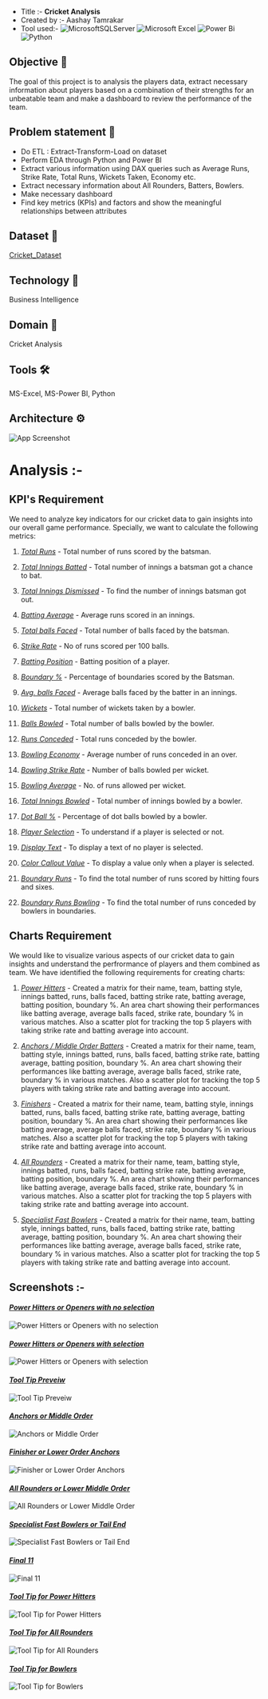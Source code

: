 * Title :-        **Cricket Analysis**
* Created by :-   Aashay Tamrakar
* Tool used:-     ![MicrosoftSQLServer](https://img.shields.io/badge/Microsoft%20SQL%20Server-CC2927?style=for-the-badge&logo=microsoft%20sql%20server&logoColor=white) ![Microsoft Excel](https://img.shields.io/badge/Microsoft_Excel-217346?style=for-the-badge&logo=microsoft-excel&logoColor=white) ![Power Bi](https://img.shields.io/badge/power_bi-F2C811?style=for-the-badge&logo=powerbi&logoColor=black) ![Python](https://img.shields.io/badge/python-3670A0?style=for-the-badge&logo=python&logoColor=ffdd54)
  
## Objective 🎯
The goal of this project is to analysis the players data, extract necessary information about players based on a combination of their strengths for an unbeatable team and make a dashboard to review the performance of the team.

## Problem statement 📜
- Do ETL : Extract-Transform-Load on dataset
- Perform EDA through Python and Power BI
- Extract various information using DAX queries such as Average Runs, Strike Rate, Total Runs, Wickets Taken, Economy etc.
- Extract necessary information about All Rounders, Batters, Bowlers.
- Make necessary dashboard
- Find key metrics (KPIs) and factors and show the meaningful relationships between attributes

## Dataset 📀
[Cricket_Dataset](https://github.com/Aashay30/Cricket_Analysis/tree/main/Dataset)

## Technology 🤖
Business Intelligence

## Domain 🛒
Cricket Analysis

## Tools 🛠
MS-Excel, MS-Power BI, Python

## Architecture ⚙
![App Screenshot](https://user-images.githubusercontent.com/69301816/188277362-3fe42c14-97a2-437e-bb96-4d0c812d0136.JPG)

# Analysis :- 

## KPI's Requirement

We need to analyze key indicators for our cricket data to gain insights into our overall game performance. Specially, we want to calculate the following metrics:

1. <ins>*Total Runs*</ins> - Total number of runs scored by the batsman.

2. <ins>*Total Innings Batted*</ins> - Total number of innings a batsman got a chance to bat.

3. <ins>*Total Innings Dismissed*</ins> - To find the number of innings batsman got out.

4. <ins>*Batting Average*</ins> - Average runs scored in an innings.

5. <ins>*Total balls Faced*</ins> - Total number of balls faced by the batsman.

6. <ins>*Strike Rate*</ins> - No of runs scored per 100 balls.

7. <ins>*Batting Position*</ins> - Batting position of a player.

8. <ins>*Boundary %*</ins> - Percentage of boundaries scored by the Batsman.

9. <ins>*Avg. balls Faced*</ins> - Average balls faced by the batter in an innings.

10. <ins>*Wickets*</ins> - Total number of wickets taken by a bowler.

11. <ins>*Balls Bowled*</ins> - Total number of balls bowled by the bowler.

12. <ins>*Runs Conceded*</ins> - Total runs conceded by the bowler.

13. <ins>*Bowling Economy*</ins> - Average number of runs conceded in an over.

14. <ins>*Bowling Strike Rate*</ins> - Number of balls bowled per wicket.

15. <ins>*Bowling Average*</ins> - No. of runs allowed per wicket.

16. <ins>*Total Innings Bowled*</ins> - Total number of innings bowled by a bowler.

17. <ins>*Dot Ball %*</ins> - Percentage of dot balls bowled by a bowler.

18. <ins>*Player Selection*</ins> - To understand if a player is selected or not.

19. <ins>*Display Text*</ins> - To display a text of no player is selected.

20. <ins>*Color Callout Value*</ins> - To display a value only when a player is selected.

21. <ins>*Boundary Runs*</ins> - To find the total number of runs scored by hitting fours and sixes.

22. <ins>*Boundary Runs Bowling*</ins> - To find the total number of runs conceded by bowlers in boundaries.

## Charts Requirement

We would like to visualize various aspects of our cricket data to gain insights and understand the perfrormance of players and them combined as team. We have identified the following requirements for creating charts:

1. <ins>*Power Hitters*</ins> - Created a matrix for their name, team, batting style, innings batted, runs, balls faced, batting strike rate, batting average, batting position, boundary %. An area chart showing their performances like batting average, average balls faced, strike rate, boundary % in various matches. Also a scatter plot for tracking the top 5 players with taking strike rate and batting average into account.

2. <ins>*Anchors / Middle Order Batters*</ins> - Created a matrix for their name, team, batting style, innings batted, runs, balls faced, batting strike rate, batting average, batting position, boundary %. An area chart showing their performances like batting average, average balls faced, strike rate, boundary % in various matches. Also a scatter plot for tracking the top 5 players with taking strike rate and batting average into account.

3. <ins>*Finishers*</ins> - Created a matrix for their name, team, batting style, innings batted, runs, balls faced, batting strike rate, batting average, batting position, boundary %. An area chart showing their performances like batting average, average balls faced, strike rate, boundary % in various matches. Also a scatter plot for tracking the top 5 players with taking strike rate and batting average into account.

4. <ins>*All Rounders*</ins> - Created a matrix for their name, team, batting style, innings batted, runs, balls faced, batting strike rate, batting average, batting position, boundary %. An area chart showing their performances like batting average, average balls faced, strike rate, boundary % in various matches. Also a scatter plot for tracking the top 5 players with taking strike rate and batting average into account.

5. <ins>*Specialist Fast Bowlers*</ins> - Created a matrix for their name, team, batting style, innings batted, runs, balls faced, batting strike rate, batting average, batting position, boundary %. An area chart showing their performances like batting average, average balls faced, strike rate, boundary % in various matches. Also a scatter plot for tracking the top 5 players with taking strike rate and batting average into account.

## Screenshots :-

#### <ins>*Power Hitters or Openers with no selection*</ins>

![Power Hitters or Openers with no selection](https://github.com/Aashay30/Cricket_Analysis/blob/main/Power%20Hitters%20or%20Openers%20with%20no%20selection.png)

#### <ins>*Power Hitters or Openers with selection*</ins>

![Power Hitters or Openers with selection](https://github.com/Aashay30/Cricket_Analysis/blob/main/Power%20Hitters%20or%20Openers%20with%20selection.png)

#### <ins>*Tool Tip Preveiw*</ins>

![Tool Tip Preveiw](https://github.com/Aashay30/Cricket_Analysis/blob/main/Tool%20Tip%20preveiw.png)

#### <ins>*Anchors or Middle Order*</ins>

![Anchors or Middle Order](https://github.com/Aashay30/Cricket_Analysis/blob/main/Anchors%20or%20Middle%20Order.png)

#### <ins>*Finisher or Lower Order Anchors*</ins>

![Finisher or Lower Order Anchors](https://github.com/Aashay30/Cricket_Analysis/blob/main/Finisher%20or%20Lower%20Order%20Anchor.png)

#### <ins>*All Rounders or Lower Middle Order*</ins>

![All Rounders or Lower Middle Order](https://github.com/Aashay30/Cricket_Analysis/blob/main/All%20Rounder%20or%20Lower%20Middle%20Order.png)

#### <ins>*Specialist Fast Bowlers or Tail End*</ins>

![Specialist Fast Bowlers or Tail End](https://github.com/Aashay30/Cricket_Analysis/blob/main/Specialist%20Fast%20Bowlers%20or%20Tail%20End.png)

#### <ins>*Final 11*</ins>

![Final 11](https://github.com/Aashay30/Cricket_Analysis/blob/main/Final%2011.png)

#### <ins>*Tool Tip for Power Hitters*</ins>

![Tool Tip for Power Hitters](https://github.com/Aashay30/Cricket_Analysis/blob/main/Tool%20Tip%20for%20Power%20Hitters.png)

#### <ins>*Tool Tip for All Rounders*</ins>

![Tool Tip for All Rounders](https://github.com/Aashay30/Cricket_Analysis/blob/main/Tool%20Tip%20for%20All%20Rounders.png)

#### <ins>*Tool Tip for Bowlers*</ins>

![Tool Tip for Bowlers](https://github.com/Aashay30/Cricket_Analysis/blob/main/Tool%20Tip%20for%20Bowlers.png)
